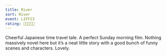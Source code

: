 ```yaml
---
title: River
sort: River
event: LIFF23
rating: 🍚🍚🍚🍚🍚
---
```

Cheerful Japanese time travel tale. A perfect  Sunday morning film. Nothing massively novel here but it’s a neat little story with a good bunch of funny scenes and characters. Lovely.
